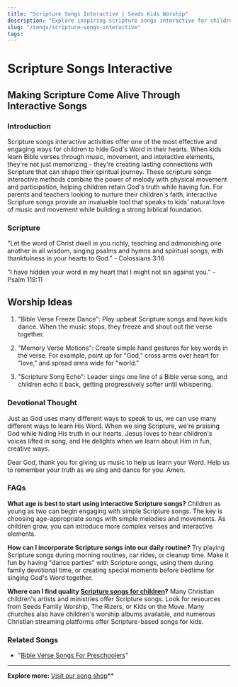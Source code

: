 ```yaml
---
title: "Scripture Songs Interactive | Seeds Kids Worship"
description: "Explore inspiring scripture songs interactive for children's worship and faith development. Biblical music resources for families and ministry."
slug: "/songs/scripture-songs-interactive"
tags:
---
```


# Scripture Songs Interactive

## Making Scripture Come Alive Through Interactive Songs

### Introduction
Scripture songs interactive activities offer one of the most effective and engaging ways for children to hide God's Word in their hearts. When kids learn Bible verses through music, movement, and interactive elements, they're not just memorizing - they're creating lasting connections with Scripture that can shape their spiritual journey. These scripture songs interactive methods combine the power of melody with physical movement and participation, helping children retain God's truth while having fun. For parents and teachers looking to nurture their children's faith, interactive Scripture songs provide an invaluable tool that speaks to kids' natural love of music and movement while building a strong biblical foundation.

### Scripture
"Let the word of Christ dwell in you richly, teaching and admonishing one another in all wisdom, singing psalms and hymns and spiritual songs, with thankfulness in your hearts to God." - Colossians 3:16

"I have hidden your word in my heart that I might not sin against you." - Psalm 119:11

## Worship Ideas
1. "Bible Verse Freeze Dance": Play upbeat Scripture songs and have kids dance. When the music stops, they freeze and shout out the verse together.

2. "Memory Verse Motions": Create simple hand gestures for key words in the verse. For example, point up for "God," cross arms over heart for "love," and spread arms wide for "world."

3. "Scripture Song Echo": Leader sings one line of a Bible verse song, and children echo it back, getting progressively softer until whispering.

### Devotional Thought
Just as God uses many different ways to speak to us, we can use many different ways to learn His Word. When we sing Scripture, we're praising God while hiding His truth in our hearts. Jesus loves to hear children's voices lifted in song, and He delights when we learn about Him in fun, creative ways.

Dear God, thank you for giving us music to help us learn your Word. Help us to remember your truth as we sing and dance for you. Amen.

### FAQs

**What age is best to start using interactive Scripture songs?**
Children as young as two can begin engaging with simple Scripture songs. The key is choosing age-appropriate songs with simple melodies and movements. As children grow, you can introduce more complex verses and interactive elements.

**How can I incorporate Scripture songs into our daily routine?**
Try playing Scripture songs during morning routines, car rides, or cleanup time. Make it fun by having "dance parties" with Scripture songs, using them during family devotional time, or creating special moments before bedtime for singing God's Word together.

**Where can I find quality [Scripture songs for children](/songs/scripture-songs-for-children/)?**
Many Christian children's artists and ministries offer Scripture songs. Look for resources from Seeds Family Worship, The Rizers, or Kids on the Move. Many churches also have children's worship albums available, and numerous Christian streaming platforms offer Scripture-based songs for kids.

### Related Songs

- "[Bible Verse Songs For Preschoolers](/songs/bible-verse-songs-for-preschoolers/)"

---

**Explore more:** [Visit our song shop](https://seedskidsworship.com/shop)**

<!-- Schema Markup -->
<script type="application/ld+json">
{
  "@context": "https://schema.org",
  "@type": "MusicRecording",
  "name": "Scripture Songs Interactive",
  "byArtist": {
    "@type": "MusicGroup",
    "name": "Seeds Kids Worship"
  },
  "isFamilyFriendly": true,
  "url": "https://seedskidsworship.com/songs/scripture-songs-interactive/"
}
</script>